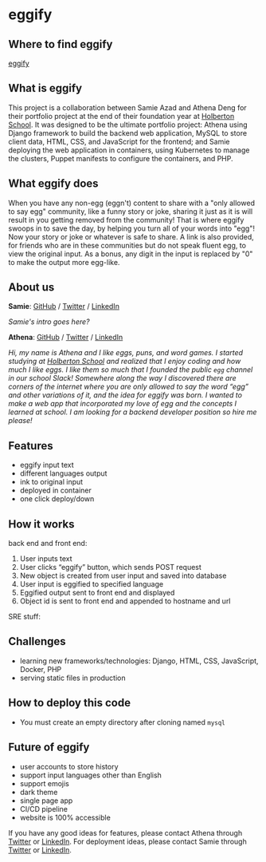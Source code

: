 # eggify
## Where to find eggify
[eggify](http://eggventure.online/)

## What is eggify
This project is a collaboration between Samie Azad and Athena Deng for their portfolio project at the end of their foundation year at [Holberton School](https://www.holbertonschool.com/). It was designed to be the ultimate portfolio project: 
Athena using Django framework to build the backend web application, MySQL to store client data, HTML, CSS, and JavaScript for the frontend; 
and Samie deploying the web application in containers, using Kubernetes to manage the clusters, Puppet manifests to configure the containers, and PHP.

## What eggify does
When you have any non-egg (eggn't) content to share with a "only allowed to say egg" community, like a funny story or joke, sharing it just as it is will result in you getting removed from the community! That is where eggify swoops in to save the day, by helping you turn all of your words into "egg"! Now your story or joke or whatever is safe to share. A link is also provided, for friends who are in these communities but do not speak fluent egg, to view the original input. As a bonus, any digit in the input is replaced by "0" to make the output more egg-like.

## About us
**Samie**: [GitHub](https://github.com/sazad44) / [Twitter](https://twitter.com/AzadSamie) / [LinkedIn](https://www.linkedin.com/in/samieazad/)

_Samie's intro goes here?_

**Athena**: [GitHub](https://github.com/ad-egg) / [Twitter](https://twitter.com/CloudyCloak) / [LinkedIn](https://www.linkedin.com/in/ad-egg/)

_Hi, my name is Athena and I like eggs, puns, and word games. I started studying at [Holberton School](https://www.holbertonschool.com/) and realized that I enjoy coding and how much I like eggs. I like them so much that I founded the public `egg` channel in our school Slack! Somewhere along the way I discovered there are corners of the internet where you are only allowed to say the word “egg” and other variations of it, and the idea for eggify was born. I wanted to make a web app that incorporated my love of egg and the concepts I learned at school. I am looking for a backend developer position so hire me please!_

## Features
- eggify input text 
- different languages output
- ink to original input
- deployed in container 
- one click deploy/down

## How it works
back end and front end:

1. User inputs text
2. User clicks “eggify” button, which sends POST request
3. New object is created from user input and saved into database
4. User input is eggified to specified language
5. Eggified output sent to front end and displayed
6. Object id is sent to front end and appended to hostname and url

SRE stuff:


## Challenges
- learning new frameworks/technologies: Django, HTML, CSS, JavaScript, Docker, PHP
- serving static files in production 

## How to deploy this code
* You must create an empty directory after cloning named `mysql`

## Future of eggify
- user accounts to store history
- support input languages other than English
- support emojis
- dark theme
- single page app
- CI/CD pipeline
- website is 100% accessible

If you have any good ideas for features, please contact Athena through [Twitter](https://twitter.com/CloudyCloak) or [LinkedIn](https://www.linkedin.com/in/ad-egg/). For deployment ideas, please contact Samie through [Twitter](https://twitter.com/AzadSamie) or [LinkedIn](https://www.linkedin.com/in/samieazad/).
